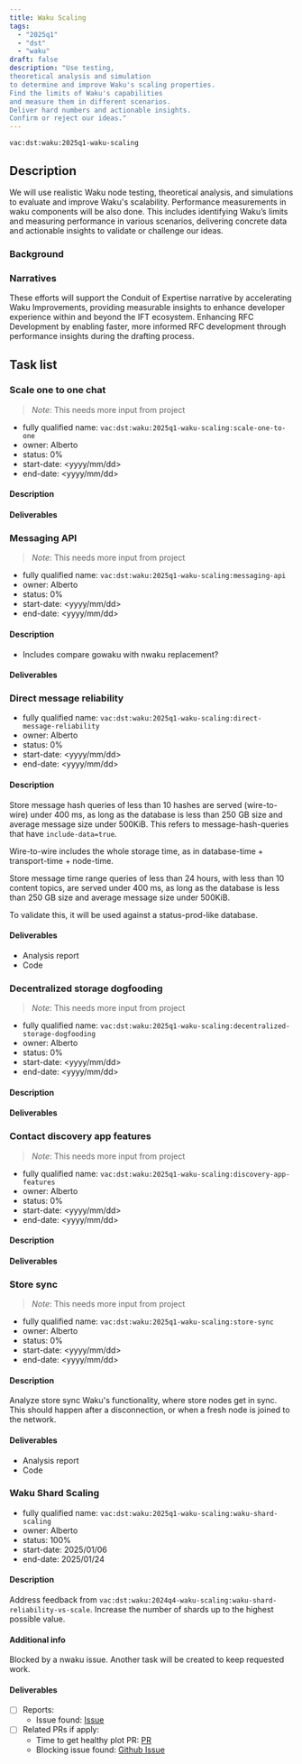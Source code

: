 ```yaml
---
title: Waku Scaling
tags:
  - "2025q1"
  - "dst"
  - "waku"
draft: false
description: "Use testing,
theoretical analysis and simulation
to determine and improve Waku's scaling properties.
Find the limits of Waku's capabilities
and measure them in different scenarios.
Deliver hard numbers and actionable insights.
Confirm or reject our ideas."
---
```


`vac:dst:waku:2025q1-waku-scaling`

## Description

We will use realistic Waku node testing,
theoretical analysis, and simulations
to evaluate and improve Waku's scalability.
Performance measurements 
in waku components will be also done.
This includes identifying Waku’s limits
and measuring performance in various scenarios,
delivering concrete data and actionable insights
to validate or challenge our ideas.


### Background

### Narratives

These efforts will support the Conduit of Expertise narrative by
accelerating Waku Improvements,
providing measurable insights
to enhance developer experience
within and beyond the IFT ecosystem.
Enhancing RFC Development by enabling faster,
more informed RFC development
through performance insights during the drafting process.

## Task list

### Scale one to one chat
> *Note*: This needs more input from project

* fully qualified name: `vac:dst:waku:2025q1-waku-scaling:scale-one-to-one`
* owner: Alberto
* status: 0%
* start-date: <yyyy/mm/dd>
* end-date: <yyyy/mm/dd>

#### Description

#### Deliverables

<!--
Will be this done in Q2?

### Nwaku in status mobile

* fully qualified name: `vac:dst:waku:2025q1-waku-scaling:waku-in-status-mobile`
* owner: Alberto
* status: 0%
* start-date: <yyyy/mm/dd>
* end-date: <yyyy/mm/dd>

#### Description

#### Deliverables

### Logos forum

* fully qualified name: `vac:dst:waku:2025q1-waku-scaling:logos-forum`
* owner: Alberto
* status: 0%
* start-date: <yyyy/mm/dd>
* end-date: <yyyy/mm/dd>

#### Description

#### Deliverables
-->

### Messaging API
> *Note*: This needs more input from project

* fully qualified name: `vac:dst:waku:2025q1-waku-scaling:messaging-api`
* owner: Alberto
* status: 0%
* start-date: <yyyy/mm/dd>
* end-date: <yyyy/mm/dd>

#### Description
- Includes compare gowaku with nwaku replacement?

#### Deliverables

### Direct message reliability

* fully qualified name: `vac:dst:waku:2025q1-waku-scaling:direct-message-reliability`
* owner: Alberto
* status: 0%
* start-date: <yyyy/mm/dd>
* end-date: <yyyy/mm/dd>

#### Description
Store message hash queries 
of less than 10 hashes
are served (wire-to-wire) under 400 ms,
as long as the database
is less than 250 GB size
and average message size under 500KiB.
This refers to message-hash-queries 
that have `include-data=true`.

Wire-to-wire includes the whole storage time, as in
database-time + transport-time + node-time.

Store message time range queries
of less than 24 hours,
with less than 10 content topics,
are served under 400 ms,
as long as the database
is less than 250 GB size
and average message size under 500KiB.

To validate this, it will be used
against a status-prod-like database.

#### Deliverables
- Analysis report
- Code

### Decentralized storage dogfooding
> *Note*: This needs more input from project

* fully qualified name: `vac:dst:waku:2025q1-waku-scaling:decentralized-storage-dogfooding`
* owner: Alberto
* status: 0%
* start-date: <yyyy/mm/dd>
* end-date: <yyyy/mm/dd>

#### Description

#### Deliverables

### Contact discovery app features
> *Note*: This needs more input from project

* fully qualified name: `vac:dst:waku:2025q1-waku-scaling:discovery-app-features`
* owner: Alberto
* status: 0%
* start-date: <yyyy/mm/dd>
* end-date: <yyyy/mm/dd>

#### Description

#### Deliverables

### Store sync
> *Note*: This needs more input from project

* fully qualified name: `vac:dst:waku:2025q1-waku-scaling:store-sync`
* owner: Alberto
* status: 0%
* start-date: <yyyy/mm/dd>
* end-date: <yyyy/mm/dd>

#### Description
Analyze store sync Waku's functionality,
where store nodes get in sync.
This should happen after a disconnection,
or when a fresh node is joined to the network.

#### Deliverables
- Analysis report
- Code

### Waku Shard Scaling

* fully qualified name: `vac:dst:waku:2025q1-waku-scaling:waku-shard-scaling`
* owner: Alberto
* status: 100%
* start-date: 2025/01/06
* end-date: 2025/01/24

#### Description

Address feedback from `vac:dst:waku:2024q4-waku-scaling:waku-shard-reliability-vs-scale`.
Increase the number of shards up to the highest possible value.


#### Additional info
Blocked by a nwaku issue. Another task will be created to keep requested work.

#### Deliverables
- [ ] Reports:
  - Issue found: [Issue](https://github.com/waku-org/nwaku/issues/3245)
- [ ] Related PRs if apply:
  - Time to get healthy plot PR: [PR](https://github.com/vacp2p/10ksim/pull/48)
  - Blocking issue found: [Github Issue](https://github.com/waku-org/nwaku/issues/3250)